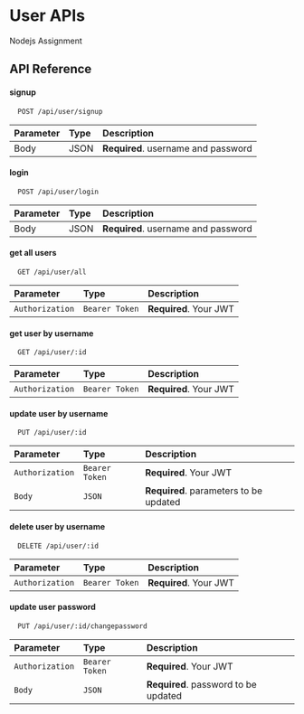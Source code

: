 
# User APIs

Nodejs Assignment

## API Reference

#### signup

```http
  POST /api/user/signup
```

| Parameter | Type     | Description                |
| :-------- | :------- | :------------------------- |
| Body | JSON | **Required**. username and password |

#### login

```http
  POST /api/user/login
```

| Parameter | Type     | Description                |
| :-------- | :------- | :------------------------- |
| Body | JSON | **Required**. username and password |

#### get all users

```http
  GET /api/user/all
```

| Parameter | Type     | Description                |
| :-------- | :------- | :------------------------- |
| `Authorization` | `Bearer Token` | **Required**. Your JWT |

#### get user by username

```http
  GET /api/user/:id
```

| Parameter | Type     | Description                       |
| :-------- | :------- | :-------------------------------- |
| `Authorization` | `Bearer Token` | **Required**. Your JWT |

#### update user by username

```http
  PUT /api/user/:id
```

| Parameter | Type     | Description                       |
| :-------- | :------- | :-------------------------------- |
| `Authorization` | `Bearer Token` | **Required**. Your JWT |
| `Body` | `JSON` | **Required**. parameters to be updated |

#### delete user by username

```http
  DELETE /api/user/:id
```

| Parameter | Type     | Description                       |
| :-------- | :------- | :-------------------------------- |
| `Authorization` | `Bearer Token` | **Required**. Your JWT |

#### update user password

```http
  PUT /api/user/:id/changepassword
```

| Parameter | Type     | Description                       |
| :-------- | :------- | :-------------------------------- |
| `Authorization` | `Bearer Token` | **Required**. Your JWT |
| `Body` | `JSON` | **Required**. password to be updated |
